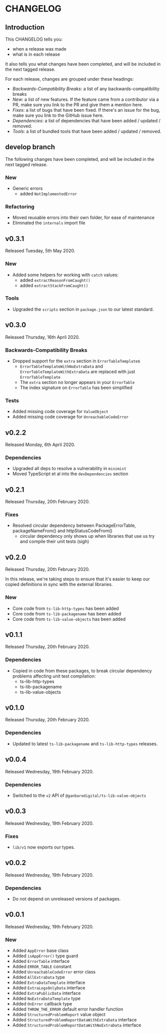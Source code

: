 # CHANGELOG

## Introduction

This CHANGELOG tells you:

* when a release was made
* what is in each release

It also tells you what changes have been completed, and will be included in the next tagged release.

For each release, changes are grouped under these headings:

* _Backwards-Compatibility Breaks_: a list of any backwards-compatibility breaks
* _New_: a list of new features. If the feature came from a contributor via a PR, make sure you link to the PR and give them a mention here.
* _Fixes_: a list of bugs that have been fixed. If there's an issue for the bug, make sure you link to the GitHub issue here.
* _Dependencies_: a list of dependencies that have been added / updated / removed.
* _Tools_: a list of bundled tools that have been added / updated / removed.

## develop branch

The following changes have been completed, and will be included in the next tagged release.

### New

* Generic errors
  - added `NotImplementedError`

### Refactoring

* Moved reusable errors into their own folder, for ease of maintenance
* Eliminated the `internals` import file

## v0.3.1

Released Tuesday, 5th May 2020.

### New

* Added some helpers for working with `catch` values:
  - added `extractReasonFromCaught()`
  - added `extractStackFromCaught()`

### Tools

* Upgraded the `scripts` section in `package.json` to our latest standard.

## v0.3.0

Released Thursday, 16th April 2020.

### Backwards-Compatibility Breaks

* Dropped support for the `extra` section in `ErrorTableTemplate`s
  - `ErrorTableTemplateWithNoExtraData` and `ErrorTableTemplateWithExtraData` are replaced with just `ErrorTableTemplate`
  - The `extra` section no longer appears in your `ErrorTable`
  - The index signature on `ErrorTable` has been simplified

### Tests

* Added missing code coverage for `ValueObject`
* Added missing code coverage for `UnreachableCodeError`

## v0.2.2

Released Monday, 6th April 2020.

### Dependencies

* Upgraded all deps to resolve a vulnerability in `minimist`
* Moved TypeScript et al into the `devDependencies` section

## v0.2.1

Released Thursday, 20th February 2020.

### Fixes

* Resolved circular dependency between PackageErrorTable, packageNameFrom() and httpStatusCodeFrom()
  - circular dependency only shows up when libraries that use us try and compile their unit tests (sigh)

## v0.2.0

Released Thursday, 20th February 2020.

In this release, we're taking steps to ensure that it's easier to keep our copied definitions in sync with the external libraries.

### New

* Core code from `ts-lib-http-types` has been added
* Core code from `ts-lib-packagename` has been added
* Core code from `ts-lib-value-objects` has been added

## v0.1.1

Released Thursday, 20th February 2020.

### Dependencies

* Copied in code from these packages, to break circular dependency problems affecting unit test compilation:
  - ts-lib-http-types
  - ts-lib-packagename
  - ts-lib-value-objects

## v0.1.0

Released Thursday, 20th February 2020.

### Dependencies

* Updated to latest `ts-lib-packagename` and `ts-lib-http-types` releases.

## v0.0.4

Released Wednesday, 19th February 2020.

### Dependencies

* Switched to the `v2` API of `@ganbarodigital/ts-lib-value-objects`

## v0.0.3

Released Wednesday, 19th February 2020.

### Fixes

* `lib/v1` now exports our types.

## v0.0.2

Released Wednesday, 19th February 2020.

### Dependencies

* Do not depend on unreleased versions of packages.

## v0.0.1

Released Wednesday, 19th February 2020.

### New

* Added `AppError` base class
* Added `isAppError()` type guard
* Added `ErrorTable` interface
* Added `ERROR_TABLE` constant
* Added `UnreachableCodeError` error class
* Added `AllExtraData` type
* Added `ExtraDataTemplate` interface
* Added `ExtraLogsOnlyData` interface
* Added `ExtraPublicData` interface
* Added `NoExtraDataTemplate` type
* Added `OnError` callback type
* Added `THROW_THE_ERROR` default error handler function
* Added `StructuredProblemReport` value object
* Added `StructuredProblemReportDataWithExtraData` interface
* Added `StructuredProblemReportDataWithNoExtraData` interface
